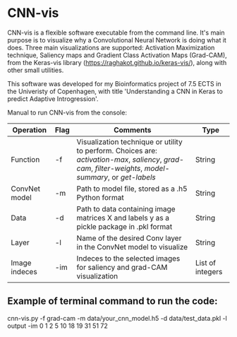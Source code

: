 # CNN-vis
CNN-vis is a flexible software executable from the command line. It's main purpose is to visualize why a Convolutional Neural Network is doing what it does. Three main visualizations are supported: Activation Maximization technique, Saliency maps and Gradient Class Activation Maps (Grad-CAM), from the Keras-vis library (https://raghakot.github.io/keras-vis/), along with other small utilities.

This software was developed for my Bioinformatics project of 7.5 ECTS in the Univeristy of Copenhagen, with title 'Understanding a CNN in Keras to predict Adaptive Introgression'.

Manual to run CNN-vis from the console:

Operation | Flag | Comments | Type
------------ | ------------- | ------------- | -------------
Function | -f | Visualization technique or utility to perform. Choices are: *activation-max*, *saliency*, *grad-cam*, *filter-weights*, *model-summary*, or *get-labels* | String
ConvNet model | -m | Path to model file, stored as a .h5 Python format | String
Data | -d | Path to data containing image matrices X and labels y as a pickle package in .pkl format | String
Layer | -l | Name of the desired Conv layer in the ConvNet model to visualize | String
Image indeces | -im | Indeces to the selected images for saliency and grad-CAM visualization | List of integers

## Example of terminal command to run the code:
cnn-vis.py -f grad-cam -m data/your_cnn_model.h5 -d data/test_data.pkl -l output -im 0 1 2 5 10 18 19 31 51 72

